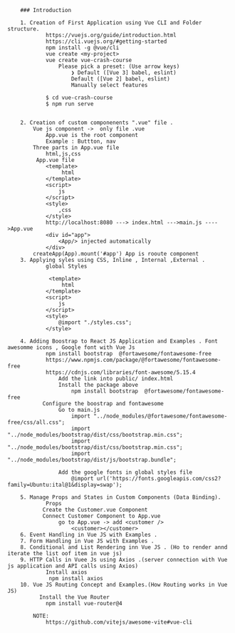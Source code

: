         ### Introduction
        
        1. Creation of First Application using Vue CLI and Folder structure.
                https://vuejs.org/guide/introduction.html
                https://cli.vuejs.org/#getting-started
                npm install -g @vue/cli
                vue create <my-project>
                vue create vue-crash-course
                    Please pick a preset: (Use arrow keys)
                        ❯ Default ([Vue 3] babel, eslint)
                        Default ([Vue 2] babel, eslint)
                        Manually select features

                $ cd vue-crash-course
                $ npm run serve


        2. Creation of custom componenents ".vue" file .
            Vue js component ->  only file .vue
                App.vue is the root component
                Example : Buttton, nav
            Three parts in App.vue file
                html,js,css
             App.vue file
                <template>
                     html
                </template>
                <script>
                    js
                </script>
                <style>
                    ,css
                </style>
                http://localhost:8080 ---> index.html --->main.js ---->App.vue
                <div id="app">
                    <App/> injected automatically
                </div>
            createApp(App).mount('#app') App is rooute component
        3. Applying syles using CSS, Inline , Internal ,External .
                global Styles

                 <template>
                     html
                </template>
                <script>
                    js
                </script>
                <style>
                    @import "./styles.css";
                </style>
                
        4. Adding Boostrap to React JS Application and Examples . Font awesomme icons , Google font with Vue Js
                npm install bootstrap  @fortawesome/fontawesome-free
                https://www.npmjs.com/package/@fortawesome/fontawesome-free
                https://cdnjs.com/libraries/font-awesome/5.15.4
                    Add the link into public/ index.html
                    Install the package above
                        npm install bootstrap  @fortawesome/fontawesome-free
               Configure the boostrap and fontawesome
                    Go to main.js
                        import "../node_modules/@fortawesome/fontawesome-free/css/all.css";
                        import "../node_modules/bootstrap/dist/css/bootstrap.min.css";
                        import "../node_modules/bootstrap/dist/css/bootstrap.min.css";
                        import "../node_modules/bootstrap/dist/js/bootstrap.bundle";

                    Add the google fonts in global styles file
                        @import url('https://fonts.googleapis.com/css2?family=Ubuntu:ital@1&display=swap');

        5. Manage Props and States in Custom Components (Data Binding).
                Props
               Create the Customer.vue Component 
               Connect Customer Component to App.vue
                    go to App.vue -> add <customer />
                        <customer></customer>
        6. Event Handling in Vue JS with Examples .
        7. Form Handling in Vue JS with Examples . 
        8. Conditional and List Rendering inn Vue JS . (Ho to render annd iterate the list oof item in vue js)
        9. HTTP Calls in Vuee Js using Axios .(server connection with Vue js application and API calls using Axios)
                Install axios
                 npm install axios
        10. Vue JS Routing Concept and Examples.(How Routing works in Vue JS)
              Install the Vue Router
                npm install vue-router@4

            NOTE:
                https://github.com/vitejs/awesome-vite#vue-cli
